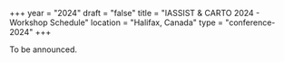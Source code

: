 +++
year = "2024"
draft = "false"
title = "IASSIST & CARTO 2024 - Workshop Schedule"
location = "Halifax, Canada"
type = "conference-2024"
+++

To be announced.